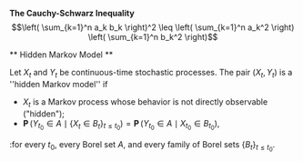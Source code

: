 **The Cauchy-Schwarz Inequality**
$$\left( \sum_{k=1}^n a_k b_k \right)^2 \leq \left( \sum_{k=1}^n a_k^2 \right) \left( \sum_{k=1}^n b_k^2 \right)$$

** Hidden Markov Model **

Let $X_t$ and $Y_t$ be continuous-time stochastic processes. The pair $(X_t,Y_t)$ is a ''hidden Markov model'' if
* $X_t$ is a Markov process whose behavior is not directly observable ("hidden");
* $\operatorname{\mathbf{P}}(Y_{t_0} \in A \mid \{X_t \in B_t\}_{ t\leq t_0}) = \operatorname{\mathbf{P}}(Y_{t_0} \in A \mid X_{t_0} \in B_{t_0})$,

:for every $t_0,$ every Borel set $A,$ and every family of Borel sets $\{B_t\}_{t \leq t_0}.$
